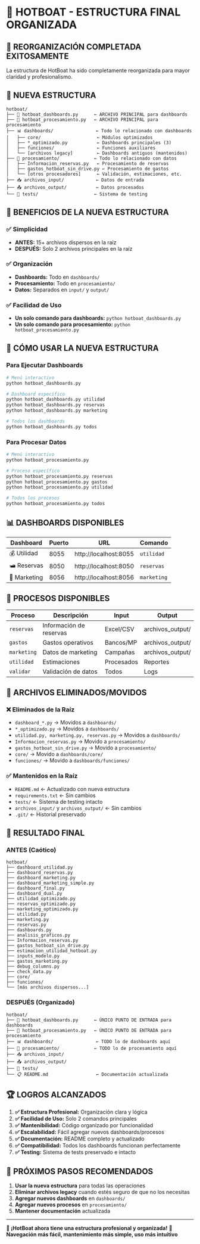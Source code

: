 # 🚤 HOTBOAT - ESTRUCTURA FINAL ORGANIZADA

## 🎉 REORGANIZACIÓN COMPLETADA EXITOSAMENTE

La estructura de HotBoat ha sido completamente reorganizada para mayor claridad y profesionalismo.

## 📁 NUEVA ESTRUCTURA

```
hotboat/
├── 🚤 hotboat_dashboards.py      ← ARCHIVO PRINCIPAL para dashboards
├── 🔄 hotboat_procesamiento.py   ← ARCHIVO PRINCIPAL para procesamiento
├── 📊 dashboards/                ← Todo lo relacionado con dashboards
│   ├── core/                     ← Módulos optimizados
│   ├── *_optimizado.py           ← Dashboards principales (3)
│   ├── funciones/                ← Funciones auxiliares
│   └── [archivos legacy]         ← Dashboards antiguos (mantenidos)
├── 🔧 procesamiento/             ← Todo lo relacionado con datos
│   ├── Informacion_reservas.py   ← Procesamiento de reservas
│   ├── gastos_hotboat_sin_drive.py ← Procesamiento de gastos
│   └── [otros procesadores]      ← Validación, estimaciones, etc.
├── 📥 archivos_input/            ← Datos de entrada
├── 📤 archivos_output/           ← Datos procesados
└── 🧪 tests/                     ← Sistema de testing
```

## 🚀 BENEFICIOS DE LA NUEVA ESTRUCTURA

### ✅ **Simplicidad**
- **ANTES:** 15+ archivos dispersos en la raíz
- **DESPUÉS:** Solo 2 archivos principales en la raíz

### ✅ **Organización**
- **Dashboards:** Todo en `dashboards/`
- **Procesamiento:** Todo en `procesamiento/`
- **Datos:** Separados en `input/` y `output/`

### ✅ **Facilidad de Uso**
- **Un solo comando para dashboards:** `python hotboat_dashboards.py`
- **Un solo comando para procesamiento:** `python hotboat_procesamiento.py`

## 🎯 CÓMO USAR LA NUEVA ESTRUCTURA

### Para Ejecutar Dashboards
```bash
# Menú interactivo
python hotboat_dashboards.py

# Dashboard específico
python hotboat_dashboards.py utilidad
python hotboat_dashboards.py reservas
python hotboat_dashboards.py marketing

# Todos los dashboards
python hotboat_dashboards.py todos
```

### Para Procesar Datos
```bash
# Menú interactivo
python hotboat_procesamiento.py

# Proceso específico
python hotboat_procesamiento.py reservas
python hotboat_procesamiento.py gastos
python hotboat_procesamiento.py utilidad

# Todos los procesos
python hotboat_procesamiento.py todos
```

## 📊 DASHBOARDS DISPONIBLES

| Dashboard | Puerto | URL | Comando |
|-----------|--------|-----|---------|
| 💰 Utilidad | 8055 | http://localhost:8055 | `utilidad` |
| 🛥️ Reservas | 8050 | http://localhost:8050 | `reservas` |
| 📱 Marketing | 8056 | http://localhost:8056 | `marketing` |

## 🔄 PROCESOS DISPONIBLES

| Proceso | Descripción | Input | Output |
|---------|-------------|-------|--------|
| `reservas` | Información de reservas | Excel/CSV | archivos_output/ |
| `gastos` | Gastos operativos | Bancos/MP | archivos_output/ |
| `marketing` | Datos de marketing | Campañas | archivos_output/ |
| `utilidad` | Estimaciones | Procesados | Reportes |
| `validar` | Validación de datos | Todos | Logs |

## 🧹 ARCHIVOS ELIMINADOS/MOVIDOS

### ❌ Eliminados de la Raíz
- `dashboard_*.py` → Movidos a `dashboards/`
- `*_optimizado.py` → Movidos a `dashboards/`
- `utilidad.py, marketing.py, reservas.py` → Movidos a `dashboards/`
- `Informacion_reservas.py` → Movido a `procesamiento/`
- `gastos_hotboat_sin_drive.py` → Movido a `procesamiento/`
- `core/` → Movido a `dashboards/core/`
- `funciones/` → Movido a `dashboards/funciones/`

### ✅ Mantenidos en la Raíz
- `README.md` ← Actualizado con nueva estructura
- `requirements.txt` ← Sin cambios
- `tests/` ← Sistema de testing intacto
- `archivos_input/` y `archivos_output/` ← Sin cambios
- `.git/` ← Historial preservado

## 🎉 RESULTADO FINAL

### ANTES (Caótico)
```
hotboat/
├── dashboard_utilidad.py
├── dashboard_reservas.py
├── dashboard_marketing.py
├── dashboard_marketing_simple.py
├── dashboard_final.py
├── dashboard_dual.py
├── utilidad_optimizado.py
├── reservas_optimizado.py
├── marketing_optimizado.py
├── utilidad.py
├── marketing.py
├── reservas.py
├── dashboards.py
├── analisis_graficos.py
├── Informacion_reservas.py
├── gastos_hotboat_sin_drive.py
├── estimacion_utilidad_hotboat.py
├── inputs_modelo.py
├── gastos_marketing.py
├── debug_columns.py
├── check_data.py
├── core/
├── funciones/
└── [más archivos dispersos...]
```

### DESPUÉS (Organizado)
```
hotboat/
├── 🚤 hotboat_dashboards.py      ← ÚNICO PUNTO DE ENTRADA para dashboards
├── 🔄 hotboat_procesamiento.py   ← ÚNICO PUNTO DE ENTRADA para procesamiento
├── 📊 dashboards/                ← TODO lo de dashboards aquí
├── 🔧 procesamiento/             ← TODO lo de procesamiento aquí
├── 📥 archivos_input/
├── 📤 archivos_output/
├── 🧪 tests/
└── 📋 README.md                  ← Documentación actualizada
```

## 🏆 LOGROS ALCANZADOS

1. **✅ Estructura Profesional:** Organización clara y lógica
2. **✅ Facilidad de Uso:** Solo 2 comandos principales
3. **✅ Mantenibilidad:** Código organizado por funcionalidad
4. **✅ Escalabilidad:** Fácil agregar nuevos dashboards/procesos
5. **✅ Documentación:** README completo y actualizado
6. **✅ Compatibilidad:** Todos los dashboards funcionan perfectamente
7. **✅ Testing:** Sistema de tests preservado e intacto

## 🚀 PRÓXIMOS PASOS RECOMENDADOS

1. **Usar la nueva estructura** para todas las operaciones
2. **Eliminar archivos legacy** cuando estés seguro de que no los necesitas
3. **Agregar nuevos dashboards** en `dashboards/`
4. **Agregar nuevos procesos** en `procesamiento/`
5. **Mantener documentación** actualizada

---

**🎉 ¡HotBoat ahora tiene una estructura profesional y organizada!**
**🚤 Navegación más fácil, mantenimiento más simple, uso más intuitivo** 